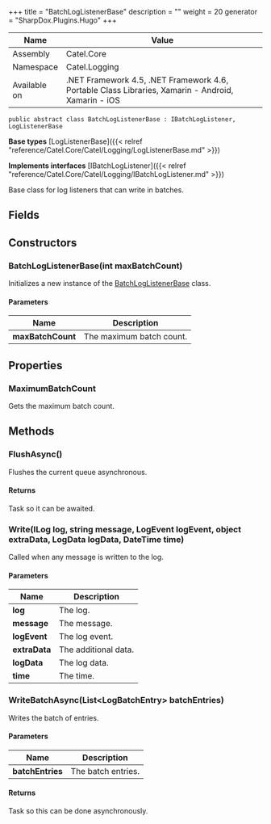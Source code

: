 

+++
title = "BatchLogListenerBase" 
description = ""
weight = 20
generator = "SharpDox.Plugins.Hugo"
+++

Name|Value
---|---
Assembly|Catel.Core
Namespace|Catel.Logging
Available on|.NET Framework 4.5, .NET Framework 4.6, Portable Class Libraries, Xamarin - Android, Xamarin - iOS

```
public abstract class BatchLogListenerBase : IBatchLogListener, LogListenerBase
```

**Base types**
[LogListenerBase]({{&lt; relref "reference/Catel.Core/Catel/Logging/LogListenerBase.md" &gt;}})

**Implements interfaces**
[IBatchLogListener]({{&lt; relref "reference/Catel.Core/Catel/Logging/IBatchLogListener.md" &gt;}})

Base class for log listeners that can write in batches.

## Fields

## Constructors

### BatchLogListenerBase(int maxBatchCount)

Initializes a new instance of the [BatchLogListenerBase](#) class.

#### Parameters

Name|Description
---|---
**maxBatchCount**|The maximum batch count.

## Properties

### MaximumBatchCount

Gets the maximum batch count.

## Methods

### FlushAsync()

Flushes the current queue asynchronous.

#### Returns

Task so it can be awaited.

### Write(ILog log, string message, LogEvent logEvent, object extraData, LogData logData, DateTime time)

Called when any message is written to the log.

#### Parameters

Name|Description
---|---
**log**|The log.
**message**|The message.
**logEvent**|The log event.
**extraData**|The additional data.
**logData**|The log data.
**time**|The time.

### WriteBatchAsync(List&lt;LogBatchEntry&gt; batchEntries)

Writes the batch of entries.

#### Parameters

Name|Description
---|---
**batchEntries**|The batch entries.

#### Returns

Task so this can be done asynchronously.

